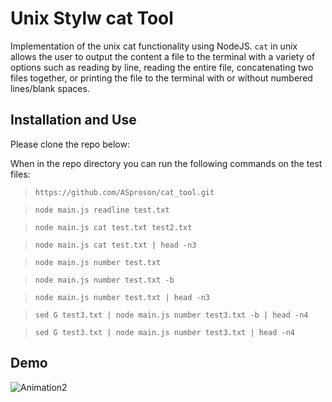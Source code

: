 # Unix Stylw cat Tool

Implementation of the unix cat functionality using NodeJS. `cat` in unix allows the user to output the content a file to the terminal with a variety of options such as reading by line, reading the entire file, concatenating two files together, or printing the file to the terminal with or without numbered lines/blank spaces.

## Installation and Use

Please clone the repo below:

When in the repo directory you can run the following commands on the test files:

> `https://github.com/ASproson/cat_tool.git`

> `node main.js readline test.txt`

> `node main.js cat test.txt test2.txt`

> `node main.js cat test.txt | head -n3`

> `node main.js number test.txt`

> `node main.js number test.txt -b`

> `node main.js number test.txt | head -n3`

> `sed G test3.txt | node main.js number test3.txt -b | head -n4`

> `sed G test3.txt | node main.js number test3.txt | head -n4`

## Demo

![Animation2](https://github.com/ASproson/cat_tool/assets/77736272/e603ecb1-556a-41c4-ae3e-eba0d1634517)
